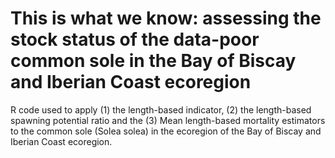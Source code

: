 # This is what we know: assessing the stock status of the data-poor common sole in the Bay of Biscay and Iberian Coast ecoregion

R code used to apply  (1) the length-based indicator, (2) the length-based spawning potential ratio and the (3) Mean length-based mortality estimators to the  common sole (Solea solea) in the ecoregion of the Bay of Biscay and Iberian Coast ecoregion.
